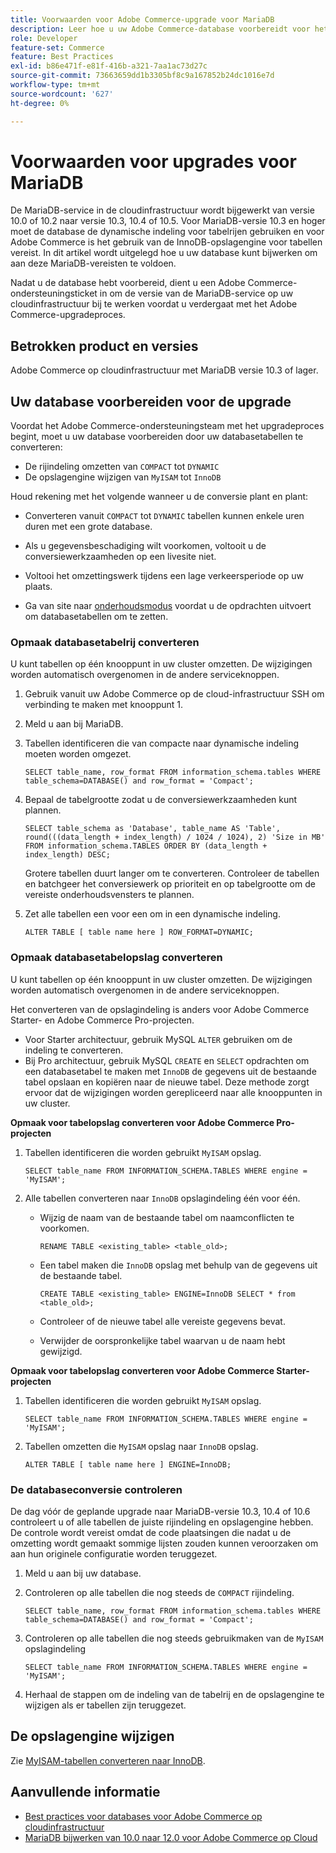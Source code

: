 ```yaml
---
title: Voorwaarden voor Adobe Commerce-upgrade voor MariaDB
description: Leer hoe u uw Adobe Commerce-database voorbereidt voor het upgraden van MariaDB vanaf een eerdere versie.
role: Developer
feature-set: Commerce
feature: Best Practices
exl-id: b86e471f-e81f-416b-a321-7aa1ac73d27c
source-git-commit: 73663659dd1b3305bf8c9a167852b24dc1016e7d
workflow-type: tm+mt
source-wordcount: '627'
ht-degree: 0%

---
```


# Voorwaarden voor upgrades voor MariaDB

De MariaDB-service in de cloudinfrastructuur wordt bijgewerkt van versie 10.0 of 10.2 naar versie 10.3, 10.4 of 10.5. Voor MariaDB-versie 10.3 en hoger moet de database de dynamische indeling voor tabelrijen gebruiken en voor Adobe Commerce is het gebruik van de InnoDB-opslagengine voor tabellen vereist. In dit artikel wordt uitgelegd hoe u uw database kunt bijwerken om aan deze MariaDB-vereisten te voldoen.

Nadat u de database hebt voorbereid, dient u een Adobe Commerce-ondersteuningsticket in om de versie van de MariaDB-service op uw cloudinfrastructuur bij te werken voordat u verdergaat met het Adobe Commerce-upgradeproces.

## Betrokken product en versies

Adobe Commerce op cloudinfrastructuur met MariaDB versie 10.3 of lager.

## Uw database voorbereiden voor de upgrade

Voordat het Adobe Commerce-ondersteuningsteam met het upgradeproces begint, moet u uw database voorbereiden door uw databasetabellen te converteren:

- De rijindeling omzetten van `COMPACT` tot `DYNAMIC`
- De opslagengine wijzigen van `MyISAM` tot `InnoDB`

Houd rekening met het volgende wanneer u de conversie plant en plant:

- Converteren vanuit `COMPACT` tot `DYNAMIC` tabellen kunnen enkele uren duren met een grote database.

- Als u gegevensbeschadiging wilt voorkomen, voltooit u de conversiewerkzaamheden op een livesite niet.

- Voltooi het omzettingswerk tijdens een lage verkeersperiode op uw plaats.

- Ga van site naar [onderhoudsmodus](../../../installation/tutorials/maintenance-mode.md) voordat u de opdrachten uitvoert om databasetabellen om te zetten.

### Opmaak databasetabelrij converteren

U kunt tabellen op één knooppunt in uw cluster omzetten. De wijzigingen worden automatisch overgenomen in de andere serviceknoppen.

1. Gebruik vanuit uw Adobe Commerce op de cloud-infrastructuur SSH om verbinding te maken met knooppunt 1.

1. Meld u aan bij MariaDB.

1. Tabellen identificeren die van compacte naar dynamische indeling moeten worden omgezet.

   ```mysql
   SELECT table_name, row_format FROM information_schema.tables WHERE table_schema=DATABASE() and row_format = 'Compact';
   ```

1. Bepaal de tabelgrootte zodat u de conversiewerkzaamheden kunt plannen.

   ```mysql
   SELECT table_schema as 'Database', table_name AS 'Table', round(((data_length + index_length) / 1024 / 1024), 2) 'Size in MB' FROM information_schema.TABLES ORDER BY (data_length + index_length) DESC;
   ```

   Grotere tabellen duurt langer om te converteren. Controleer de tabellen en batchgeer het conversiewerk op prioriteit en op tabelgrootte om de vereiste onderhoudsvensters te plannen.

1. Zet alle tabellen een voor een om in een dynamische indeling.

   ```mysql
   ALTER TABLE [ table name here ] ROW_FORMAT=DYNAMIC;
   ```

### Opmaak databasetabelopslag converteren

U kunt tabellen op één knooppunt in uw cluster omzetten. De wijzigingen worden automatisch overgenomen in de andere serviceknoppen.

Het converteren van de opslagindeling is anders voor Adobe Commerce Starter- en Adobe Commerce Pro-projecten.

- Voor Starter architectuur, gebruik MySQL `ALTER` gebruiken om de indeling te converteren.
- Bij Pro architectuur, gebruik MySQL `CREATE` en `SELECT` opdrachten om een databasetabel te maken met `InnoDB` de gegevens uit de bestaande tabel opslaan en kopiëren naar de nieuwe tabel. Deze methode zorgt ervoor dat de wijzigingen worden gerepliceerd naar alle knooppunten in uw cluster.

**Opmaak voor tabelopslag converteren voor Adobe Commerce Pro-projecten**

1. Tabellen identificeren die worden gebruikt `MyISAM` opslag.

   ```mysql
   SELECT table_name FROM INFORMATION_SCHEMA.TABLES WHERE engine = 'MyISAM';
   ```

1. Alle tabellen converteren naar `InnoDB` opslagindeling één voor één.

   - Wijzig de naam van de bestaande tabel om naamconflicten te voorkomen.

      ```mysql
      RENAME TABLE <existing_table> <table_old>;
      ```

   - Een tabel maken die `InnoDB` opslag met behulp van de gegevens uit de bestaande tabel.

      ```mysql
      CREATE TABLE <existing_table> ENGINE=InnoDB SELECT * from <table_old>;
      ```

   - Controleer of de nieuwe tabel alle vereiste gegevens bevat.

   - Verwijder de oorspronkelijke tabel waarvan u de naam hebt gewijzigd.


**Opmaak voor tabelopslag converteren voor Adobe Commerce Starter-projecten**

1. Tabellen identificeren die worden gebruikt `MyISAM` opslag.

   ```mysql
   SELECT table_name FROM INFORMATION_SCHEMA.TABLES WHERE engine = 'MyISAM';
   ```

1. Tabellen omzetten die `MyISAM` opslag naar `InnoDB` opslag.

   ```mysql
   ALTER TABLE [ table name here ] ENGINE=InnoDB;
   ```

### De databaseconversie controleren

De dag vóór de geplande upgrade naar MariaDB-versie 10.3, 10.4 of 10.6 controleert u of alle tabellen de juiste rijindeling en opslagengine hebben. De controle wordt vereist omdat de code plaatsingen die nadat u de omzetting wordt gemaakt sommige lijsten zouden kunnen veroorzaken om aan hun originele configuratie worden teruggezet.

1. Meld u aan bij uw database.

1. Controleren op alle tabellen die nog steeds de `COMPACT` rijindeling.

   ```mysql
   SELECT table_name, row_format FROM information_schema.tables WHERE table_schema=DATABASE() and row_format = 'Compact';
   ```

1. Controleren op alle tabellen die nog steeds gebruikmaken van de `MyISAM` opslagindeling

   ```mysql
   SELECT table_name FROM INFORMATION_SCHEMA.TABLES WHERE engine = 'MyISAM';
   ```

1. Herhaal de stappen om de indeling van de tabelrij en de opslagengine te wijzigen als er tabellen zijn teruggezet.

## De opslagengine wijzigen

Zie [MyISAM-tabellen converteren naar InnoDB](../planning/database-on-cloud.md).

## Aanvullende informatie

- [Best practices voor databases voor Adobe Commerce op cloudinfrastructuur](../planning/database-on-cloud.md)
- [MariaDB bijwerken van 10.0 naar 12.0 voor Adobe Commerce op Cloud](https://experienceleague.adobe.com/docs/commerce-knowledge-base/kb/how-to/upgrade-mariadb-10.0-to-10.2-for-magento-commerce-cloud.html)
